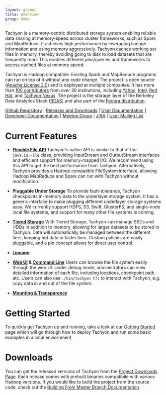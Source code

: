 ```yaml
---
layout: global
title: Overview
group: Home
---
```


Tachyon is a memory-centric distributed storage system enabling reliable data sharing at memory-speed
across cluster frameworks, such as Spark and MapReduce. It achieves high performance by leveraging
lineage information and using memory aggressively. Tachyon caches working set files in memory,
thereby avoiding going to disk to load datasets that are frequently read. This enables different
jobs/queries and frameworks to access cached files at memory speed.

Tachyon is Hadoop compatible. Existing Spark and MapReduce programs can run on top of it without
any code change. The project is open source
([Apache License 2.0](https://github.com/amplab/tachyon/blob/master/LICENSE)) and is deployed at
multiple companies. It has more than
[100 contributors](https://github.com/amplab/tachyon/graphs/contributors) from over 30 institutions,
including [Yahoo](https://www.yahoo.com/), [Intel](http://www.intel.com/),
[Red Hat](http://www.redhat.com/), and [Tachyon Nexus](http://www.tachyonnexus.com/).
The project is the storage layer of the Berkeley Data Analytics
Stack ([BDAS](https://amplab.cs.berkeley.edu/bdas/)) and also part of the
[Fedora distribution](https://fedoraproject.org/wiki/SIGs/bigdata/packaging).

[Github Repository](https://github.com/amplab/tachyon/) |
[Releases and Downloads](https://github.com/amplab/tachyon/releases) |
[User Documentation](#user-documentation) |
[Developer Documentation](#developer-documentation) |
[Meetup Group](http://www.meetup.com/Tachyon/) |
[JIRA](https://tachyon.atlassian.net/browse/TACHYON) |
[User Mailing List](https://groups.google.com/forum/?fromgroups#!forum/tachyon-users)

# Current Features

* **[Flexible File API](File-System-API.md)** Tachyon's native API is similar to that of the ``java.io.File`` class,
providing InputStream and OutputStream interfaces and efficient support for memory-mapped I/O. We
recommend using this API to get the best performance from Tachyon. Alternatively, Tachyon provides a Hadoop compatible FileSystem interface, allowing Hadoop MapReduce
and Spark can run with Tachyon without modification.

* **Pluggable Under Storage** To provide fault-tolerance, Tachyon checkpoints in-memory
data to the underlayer storage system. It has a generic interface to make plugging different underlayer
storage systems easy. We currently support HDFS, S3, Swift, GlusterFS, and single-node local file systems, and
support for many other file systems is coming.

* **[Tiered Storage](Tiered-Storage-on-Tachyon.html)** With Tiered Storage, Tachyon can manage SSDs and HDDs in addition to memory, allowing for larger datasets to be stored in Tachyon. Data will automatically be managed between the different tiers, keeping hot data in faster tiers. Custom policies are easily pluggable, and a pin concept allows for direct user control.

* **[Lineage](Lineage-API.md)**

* **[Web UI](Web-Interface.html) & [Command Line](Command-Line-Interface.html)** Users can browse the file system easily through the web UI.
Under debug mode, administrators can view detailed information of each file, including locations, checkpoint path, etc. Users can also use ``./bin/tachyon tfs``
to interact with Tachyon, e.g. copy data in and out of the file system.

* **[Mounting & Transparency](Mounting-and-Transparent-Naming.md)**

# Getting Started

To quickly get Tachyon up and running, take a look at our [Getting Started](Getting-Started.html) page which will go through how to deploy Tachyon and run some basic examples in a local enviornment.

# Downloads

You can get the released versions of Tachyon from the [Project Downloads Page](http://tachyon-project.org/downloads). Each release comes with prebuilt binaries compatibile with various Hadoop versions. If you would like to build the project from the source code, check out the [Building From Master Branch Documentation](Building-Tachyon-Master-Branch.html).